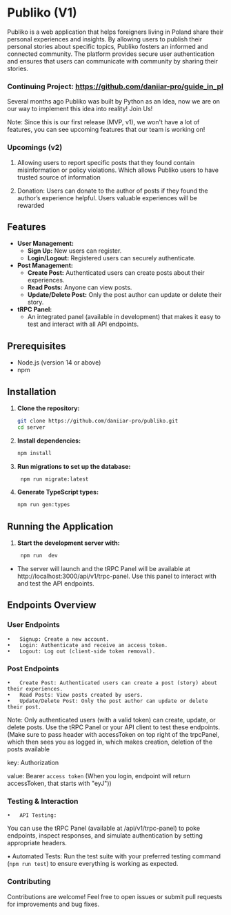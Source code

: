# Publiko (V1)

Publiko is a web application that helps foreigners living in Poland share their personal experiences and insights. By allowing users to publish their personal stories about specific topics, Publiko fosters an informed and connected community. The platform provides secure user authentication and ensures that users can communicate with community by sharing their stories.



### Continuing Project: https://github.com/daniiar-pro/guide_in_pl

Several months ago Publiko was built by Python as an Idea, now we are on our way to implement this idea into reality! Join Us!


Note: Since this is our first release (MVP, v1), we won't  have a lot of features, you can see upcoming features that our team is working on!

### Upcomings (v2)

   1.  Allowing users to report specific posts that they found contain misinformation or policy violations. Which allows Publiko users to have trusted source of information
     
   2.  Donation: Users can donate to the author of posts if they found the author’s experience helpful. Users valuable experiences will be rewarded


## Features

- **User Management:**
  - **Sign Up:** New users can register.
  - **Login/Logout:** Registered users can securely authenticate.
- **Post Management:**
  - **Create Post:** Authenticated users can create posts about their experiences.
  - **Read Posts:** Anyone can view posts.
  - **Update/Delete Post:** Only the post author can update or delete their story.
- **tRPC Panel:**
  - An integrated panel (available in development) that makes it easy to test and interact with all API endpoints.

## Prerequisites

- Node.js (version 14 or above)
- npm

## Installation

1. **Clone the repository:**

   ```bash
   git clone https://github.com/daniiar-pro/publiko.git
   cd server

   ```

2. **Install dependencies:**

   ```bash
   npm install

   ```

3. **Run migrations to set up the database:**

   ```bash
    npm run migrate:latest

   ```

4. **Generate TypeScript types:**
   ```bash
   npm run gen:types
   ```

## Running the Application

1. **Start the development server with:**
   ```bash
    npm run  dev
   ```

- The server will launch and the tRPC Panel will be available at http://localhost:3000/api/v1/trpc-panel. Use this panel to interact with and test the API endpoints.

## Endpoints Overview

### User Endpoints

    •	Signup: Create a new account.
    •	Login: Authenticate and receive an access token.
    •	Logout: Log out (client-side token removal).

### Post Endpoints

    •	Create Post: Authenticated users can create a post (story) about their experiences.
    •	Read Posts: View posts created by users.
    •	Update/Delete Post: Only the post author can update or delete their post.

Note: Only authenticated users (with a valid token) can create, update, or delete posts. Use the tRPC Panel or your API client to test these endpoints. (Make sure to pass header with accessToken on top right of the trpcPanel, which then sees you as logged in, which makes creation, deletion of the posts available

key: Authorization

value: Bearer `access token` (When you login, endpoint will return accessToken, that starts with "eyJ"))

### Testing & Interaction

    •	API Testing:

You can use the tRPC Panel (available at /api/v1/trpc-panel) to poke endpoints, inspect responses, and simulate authentication by setting appropriate headers.


• Automated Tests:
Run the test suite with your preferred testing command (`npm run test`) to ensure everything is working as expected.

### Contributing

Contributions are welcome! Feel free to open issues or submit pull requests for improvements and bug fixes.

